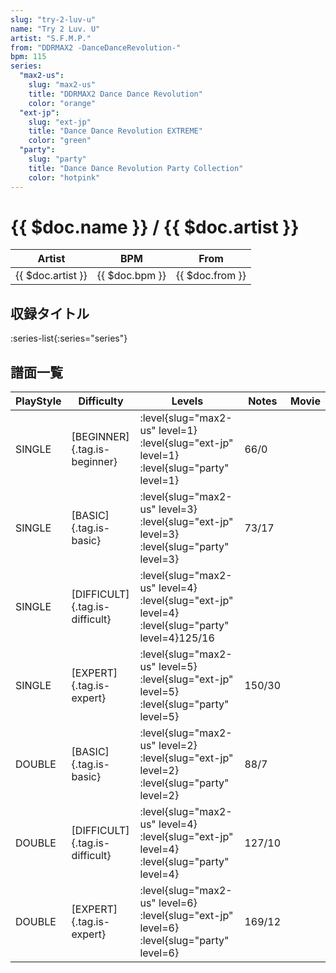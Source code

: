 ```yaml
---
slug: "try-2-luv-u"
name: "Try 2 Luv. U"
artist: "S.F.M.P."
from: "DDRMAX2 -DanceDanceRevolution-"
bpm: 115
series:
  "max2-us":
    slug: "max2-us"
    title: "DDRMAX2 Dance Dance Revolution"
    color: "orange"
  "ext-jp":
    slug: "ext-jp"
    title: "Dance Dance Revolution EXTREME"
    color: "green"
  "party":
    slug: "party"
    title: "Dance Dance Revolution Party Collection"
    color: "hotpink"
---
```


# {{ $doc.name }} / {{ $doc.artist }}

|Artist|BPM|From|
|------|---|----|
|{{ $doc.artist }}|{{ $doc.bpm }}|{{ $doc.from }}|

## 収録タイトル

:series-list{:series="series"}

## 譜面一覧

|PlayStyle|Difficulty|Levels|Notes|Movie|
|---------|----------|------|-----|-----|
|SINGLE|[BEGINNER]{.tag.is-beginner}|:level{slug="max2-us" level=1} :level{slug="ext-jp" level=1} :level{slug="party" level=1}|66/0||
|SINGLE|[BASIC]{.tag.is-basic}|:level{slug="max2-us" level=3} :level{slug="ext-jp" level=3} :level{slug="party" level=3}|73/17||
|SINGLE|[DIFFICULT]{.tag.is-difficult}|:level{slug="max2-us" level=4} :level{slug="ext-jp" level=4} :level{slug="party" level=4}125/16||
|SINGLE|[EXPERT]{.tag.is-expert}|:level{slug="max2-us" level=5} :level{slug="ext-jp" level=5} :level{slug="party" level=5}|150/30||
|DOUBLE|[BASIC]{.tag.is-basic}|:level{slug="max2-us" level=2} :level{slug="ext-jp" level=2} :level{slug="party" level=2}|88/7||
|DOUBLE|[DIFFICULT]{.tag.is-difficult}|:level{slug="max2-us" level=4} :level{slug="ext-jp" level=4} :level{slug="party" level=4}|127/10||
|DOUBLE|[EXPERT]{.tag.is-expert}|:level{slug="max2-us" level=6} :level{slug="ext-jp" level=6} :level{slug="party" level=6}|169/12||
